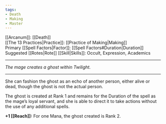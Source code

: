 ```yaml
---
tags:
- Death
- Making
- Master
---
```


[[Arcanum]]: [[Death]]\
[[The 13 Practices|Practice]]: [[Practice of Making|Making]]\
Primary [[Spell Factors|Factor]]: [[Spell Factors#Duration|Duration]]\
Suggested [[Rotes|Rote]] [[Skill|Skills]]: Occult, Expression, Academics

---

_The mage creates a ghost within Twilight._

---

She can fashion the ghost as an echo of another person, either alive or dead, though the ghost is not the actual person.

The ghost is created at Rank 1 and remains for the Duration of the spell as the mage’s loyal servant, and she is able to direct it to take actions without the use of any additional spells.

**+1 [[Reach]]:** For one Mana, the ghost created is Rank 2.